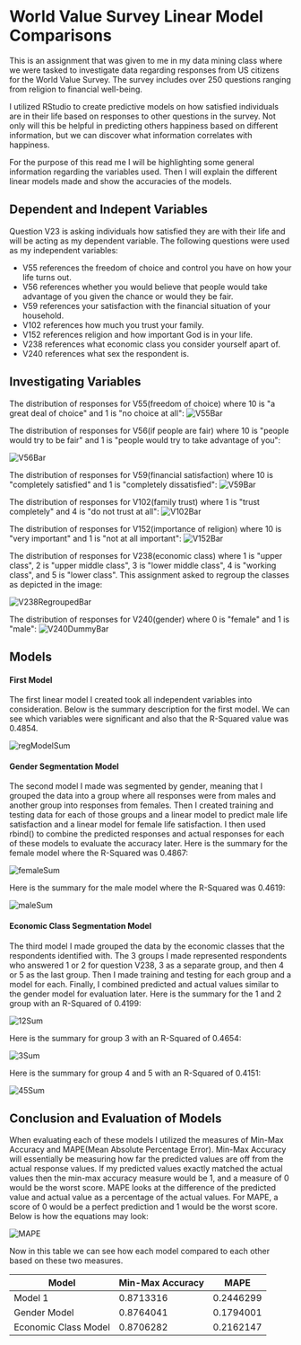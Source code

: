 # World Value Survey Linear Model Comparisons
This is an assignment that was given to me in my data mining class where we were tasked to investigate data regarding responses from US citizens for the World Value Survey. The survey includes over 250 questions ranging from religion to financial well-being.

I utilized RStudio to create predictive models on how satisfied individuals are in their life based on responses to other questions in the survey. Not only will this be helpful in predicting others happiness based on different information, but we can discover what information correlates with happiness.

For the purpose of this read me I will be highlighting some general information regarding the variables used. Then I will explain the different linear models made and show the accuracies of the models.

## Dependent and Indepent Variables 
Question V23 is asking individuals how satisfied they are with their life and will be acting as my dependent variable. The following questions were used as my independent variables:
- V55 references the freedom of choice and control you have on how your life turns out.
- V56 references whether you would believe that people would take advantage of you given the chance or would they be fair.
- V59 references your satisfaction with the financial situation of your household.
- V102 references how much you trust your family.
- V152 references religion and how important God is in your life.
- V238 references what economic class you consider yourself apart of.
- V240 references what sex the respondent is.

## Investigating Variables
The distribution of responses for V55(freedom of choice) where 10 is "a great deal of choice" and 1 is "no choice at all":
![V55Bar](Images/V55Bar.png)

The distribution of responses for V56(if people are fair) where 10 is "people would try to be fair" and 1 is "people would try to take advantage of you":

![V56Bar](Images/V56Bar.png)

The distribution of responses for V59(financial satisfaction) where 10 is "completely satisfied" and 1 is "completely dissatisfied":
![V59Bar](Images/V59Bar.png)

The distribution of responses for V102(family trust) where 1 is "trust completely" and 4 is "do not trust at all":
![V102Bar](Images/V102Bar.png)

The distribution of responses for V152(importance of religion) where 10 is "very important" and 1 is "not at all important":
![V152Bar](Images/V152Bar.png)

The distribution of responses for V238(economic class) where 1 is "upper class", 2 is "upper middle class", 3 is "lower middle class", 4 is "working class", and 5 is "lower class". This assignment asked to regroup the classes as depicted in the image:

![V238RegroupedBar](Images/V238RegroupedBar.png)

The distribution of responses for V240(gender) where 0 is "female" and 1 is "male":
![V240DummyBar](Images/V240DummyBar.png)

## Models
#### First Model
The first linear model I created took all independent variables into consideration. Below is the summary description for the first model. We can see which variables were significant and also that the R-Squared value was 0.4854.

![regModelSum](Images/regModelSum.png)

#### Gender Segmentation Model
The second model I made was segmented by gender, meaning that I grouped the data into a group where all responses were from males and another group into responses from females. Then I created training and testing data for each of those groups and a linear model to predict male life satisfaction and a linear model for female life satisfaction. I then used rbind() to combine the predicted responses and actual responses for each of these models to evaluate the accuracy later. Here is the summary for the female model where the R-Squared was 0.4867:

![femaleSum](Images/femaleSum.png)

Here is the summary for the male model where the R-Squared was 0.4619:

![maleSum](Images/maleSum.png)

#### Economic Class Segmentation Model
The third model I made grouped the data by the economic classes that the respondents identified with. The 3 groups I made represented respondents who answered 1 or 2 for question V238, 3 as a separate group, and then 4 or 5 as the last group. Then I made training and testing for each group and a model for each. Finally, I combined predicted and actual values similar to the gender model for evaluation later. Here is the summary for the 1 and 2 group with an R-Squared of 0.4199:

![12Sum](Images/12Sum.png)

Here is the summary for group 3 with an R-Squared of 0.4654:

![3Sum](Images/3Sum.png)

Here is the summary for group 4 and 5 with an R-Squared of 0.4151:

![45Sum](Images/45Sum.png)

## Conclusion and Evaluation of Models

When evaluating each of these models I utilized the measures of Min-Max Accuracy and MAPE(Mean Absolute Percentage Error). Min-Max Accuracy will essentially be measuring how far the predicted values are off from the actual response values. If my predicted values exactly matched the actual values then the min-max accuracy measure would be 1, and a measure of 0 would be the worst score. MAPE looks at the difference of the predicted value and actual value as a percentage of the actual values. For MAPE, a score of 0 would be a perfect prediction and 1 would be the worst score. Below is how the equations may look:

![MAPE](Images/MAPE.png)

Now in this table we can see how each model compared to each other based on these two measures.

Model | Min-Max Accuracy | MAPE
----- | ---------------- | ----
Model 1 | 0.8713316 | 0.2446299
Gender Model | 0.8764041 | 0.1794001 
Economic Class Model | 0.8706282 | 0.2162147


